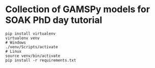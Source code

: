 # Collection of GAMSPy models for SOAK PhD day tutorial

```
pip install virtualenv
virtualenv venv
# Windows
./venv/Scripts/activate
# Linux
source venv/bin/activate
pip install -r requirements.txt
```
